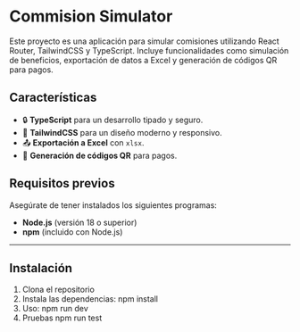 # Commision Simulator

Este proyecto es una aplicación para simular comisiones utilizando React Router, TailwindCSS y TypeScript. Incluye funcionalidades como simulación de beneficios, exportación de datos a Excel y generación de códigos QR para pagos.

## Características


- 🔒 **TypeScript** para un desarrollo tipado y seguro.
- 🎨 **TailwindCSS** para un diseño moderno y responsivo.
- 📤 **Exportación a Excel** con `xlsx`.
- 📱 **Generación de códigos QR** para pagos.


## Requisitos previos

Asegúrate de tener instalados los siguientes programas:

- **Node.js** (versión 18 o superior)
- **npm** (incluido con Node.js)


---

## Instalación

1. Clona el repositorio
2. Instala las dependencias:
    npm install
3. Uso:
    npm run dev
4. Pruebas 
    npm run test
